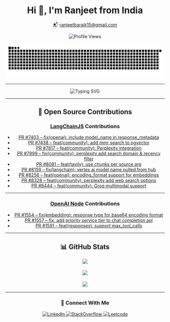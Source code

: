 <h1 align="center">Hi 👋, I'm Ranjeet from India</h1>

<p align="center">
  📬 <a href="mailto:ranjeetbaraik15@gmail.com">ranjeetbaraik15@gmail.com</a>
</p>

<p align="center">
  <img src="https://komarev.com/ghpvc/?username=anadi45&style=plastic&color=blueviolet" alt="Profile Views"/>
</p>

<p align="center">
  <img src="https://github.com/7oSkaaa/7oSkaaa/blob/output/github-contribution-grid-snake.svg" alt="Snake Game"/>
</p>

---

<div align="center">
  <img src="https://readme-typing-svg.demolab.com?font=Fira+Code&weight=600&pause=1000&color=000000&center=true&vCenter=true&width=500&lines=Backend+%26+Applied+AI+%7C+Open+Source" alt="Typing SVG" />
</div>

---

<h2 align="center">🚀 Open Source Contributions</h2>

<div align="center">

### <a href="https://github.com/langchain-ai/langchainjs" target="_blank">LangChainJS</a> Contributions

- [PR #7403 – fix(openai): include model_name in response_metadata](https://github.com/langchain-ai/langchainjs/pull/7403)
- [PR #7438 – feat(community): add mmr search to pgvector](https://github.com/langchain-ai/langchainjs/pull/7438)
- [PR #7817 – feat(community): Perplexity integration](https://github.com/langchain-ai/langchainjs/pull/7817)
- [PR #7999 – fix(community): perplexity add search domain & recency filter](https://github.com/langchain-ai/langchainjs/pull/7999)
- [PR #8081 – feat(tavily): use chunks per source arg](https://github.com/langchain-ai/langchainjs/pull/8081)
- [PR #8159 – fix(langchain): vertex ai model name pulled from hub](https://github.com/langchain-ai/langchainjs/pull/8159)
- [PR #8256 – feat(openai): encoding_format support for embeddings](https://github.com/langchain-ai/langchainjs/pull/8256)
- [PR #8328 – feat(community): perplexity add web search options](https://github.com/langchain-ai/langchainjs/pull/8328)
- [PR #8444 – feat(community): Groq multimodal support](https://github.com/langchain-ai/langchainjs/pull/8444)

---

### <a href="https://github.com/openai/openai-node" target="_blank">OpenAI Node</a> Contributions

- [PR #1554 – fix(embedding): response type for base64 encoding format](https://github.com/openai/openai-node/pull/1554)
- [PR #1557 – fix: add priority service tier to chat completion api](https://github.com/openai/openai-node/pull/1557)
- [PR #1591 – feat(responses): support max_tool_calls](https://github.com/openai/openai-node/pull/1591)

</div>

---

<h2 align="center">📊 GitHub Stats</h2>

<p align="center">
  <img src="https://github-readme-stats.vercel.app/api?username=anadi45&theme=tokyonight&show_icons=true&count_private=true" />
  <br><br>
  <img src="https://github-readme-streak-stats.herokuapp.com/?user=anadi45&theme=tokyonight&hide_border=false" />
  <br><br>
  <img src="https://github-readme-stats.vercel.app/api/top-langs/?username=anadi45&layout=compact&theme=tokyonight&hide_border=false" />
</p>

---

<h3 align="center">🔗 Connect With Me</h3>

<p align="center">
  <a href="https://www.linkedin.com/in/ranjeet-baraik-b803231a0/" target="_blank">
    <img src="https://raw.githubusercontent.com/rahuldkjain/github-profile-readme-generator/master/src/images/icons/Social/linked-in-alt.svg" alt="LinkedIn" height="30" width="40" />
  </a>
  <a href="https://stackoverflow.com/users/16178288/anadi45" target="_blank">
    <img src="https://raw.githubusercontent.com/rahuldkjain/github-profile-readme-generator/master/src/images/icons/Social/stack-overflow.svg" alt="StackOverflow" height="30" width="40" />
  </a>
  <a href="https://www.leetcode.com/anadi45" target="_blank">
    <img src="https://raw.githubusercontent.com/rahuldkjain/github-profile-readme-generator/master/src/images/icons/Social/leet-code.svg" alt="Leetcode" height="30" width="40" />
  </a>
</p>
